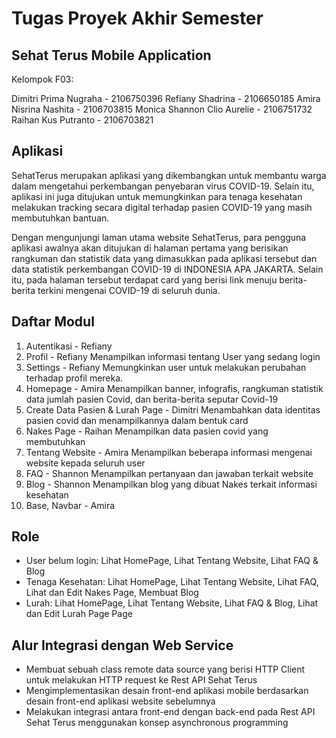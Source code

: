 # Tugas Proyek Akhir Semester
## Sehat Terus Mobile Application

Kelompok F03:

Dimitri Prima Nugraha - 2106750396
Refiany Shadrina - 2106650185
Amira Nisrina Nashita - 2106703815
Monica Shannon Clio Aurelie - 2106751732
Raihan Kus Putranto - 2106703821


## Aplikasi

SehatTerus merupakan aplikasi yang dikembangkan untuk membantu warga dalam mengetahui perkembangan penyebaran virus COVID-19. Selain itu, aplikasi ini juga ditujukan untuk memungkinkan para tenaga kesehatan melakukan tracking secara digital terhadap pasien COVID-19 yang masih membutuhkan bantuan.

Dengan mengunjungi laman utama website SehatTerus, para pengguna aplikasi awalnya akan ditujukan di halaman pertama yang berisikan rangkuman dan statistik data yang dimasukkan pada aplikasi tersebut dan data statistik perkembangan COVID-19 di INDONESIA APA JAKARTA. Selain itu, pada halaman tersebut terdapat card yang berisi link menuju berita-berita terkini mengenai COVID-19 di seluruh dunia.

## Daftar Modul
1. Autentikasi - Refiany
2. Profil - Refiany 
    Menampilkan informasi tentang User yang sedang login
3. Settings - Refiany 
    Memungkinkan user untuk melakukan perubahan terhadap profil mereka.
4. Homepage - Amira 
    Menampilkan banner, infografis, rangkuman statistik data jumlah pasien Covid, dan berita-berita seputar Covid-19
5. Create Data Pasien & Lurah Page - Dimitri
    Menambahkan data identitas pasien covid dan menampilkannya dalam bentuk card
6. Nakes Page - Raihan 
    Menampilkan data pasien covid yang membutuhkan
7. Tentang Website - Amira 
    Menampilkan beberapa informasi mengenai website kepada seluruh user
8. FAQ - Shannon 
    Menampilkan pertanyaan dan jawaban terkait website
9. Blog - Shannon 
    Menampilkan blog yang dibuat Nakes terkait informasi kesehatan
10. Base, Navbar - Amira

## Role
- User belum login: Lihat HomePage, Lihat Tentang Website, Lihat FAQ & Blog
- Tenaga Kesehatan: Lihat HomePage, Lihat Tentang Website, Lihat FAQ, Lihat dan Edit Nakes Page, Membuat Blog
- Lurah: Lihat HomePage, Lihat Tentang Website, Lihat FAQ & Blog, Lihat dan Edit Lurah Page Page

## Alur Integrasi dengan Web Service
- Membuat sebuah class remote data source yang berisi HTTP Client untuk melakukan HTTP request ke Rest API Sehat Terus
- Mengimplementasikan desain front-end aplikasi mobile berdasarkan desain front-end aplikasi website sebelumnya
- Melakukan integrasi antara front-end dengan back-end pada Rest API Sehat Terus menggunakan konsep asynchronous programming
